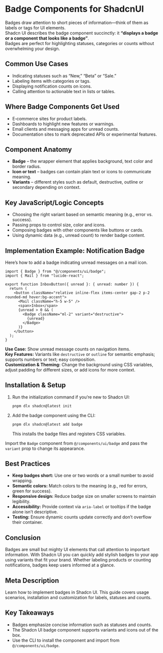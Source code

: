 # Badge Components for ShadcnUI

Badges draw attention to short pieces of information—think of them as labels or tags for UI elements.  
Shadcn UI describes the badge component succinctly: it **“displays a badge or a component that looks like a badge”**.  
Badges are perfect for highlighting statuses, categories or counts without overwhelming your design.

## Common Use Cases

- Indicating statuses such as “New,” “Beta” or “Sale.”  
- Labeling items with categories or tags.  
- Displaying notification counts on icons.  
- Calling attention to actionable text in lists or tables.

## Where Badge Components Get Used

- E‑commerce sites for product labels.  
- Dashboards to highlight new features or warnings.  
- Email clients and messaging apps for unread counts.  
- Documentation sites to mark deprecated APIs or experimental features.

## Component Anatomy

- **Badge** – the wrapper element that applies background, text color and border radius.  
- **Icon or text** – badges can contain plain text or icons to communicate meaning.  
- **Variants** – different styles such as default, destructive, outline or secondary depending on context.

## Key JavaScript/Logic Concepts

- Choosing the right variant based on semantic meaning (e.g., error vs. success).  
- Passing props to control size, color and icons.  
- Composing badges with other components like buttons or cards.  
- Using dynamic data (e.g., unread count) to render badge content.

## Implementation Example: Notification Badge

Here’s how to add a badge indicating unread messages on a mail icon.

```tsx
import { Badge } from "@/components/ui/badge";
import { Mail } from "lucide-react";

export function InboxButton({ unread }: { unread: number }) {
  return (
    <button className="relative inline-flex items-center gap-2 p-2 rounded-md hover:bg-accent">
      <Mail className="h-5 w-5" />
      <span>Inbox</span>
      {unread > 0 && (
        <Badge className="ml-2" variant="destructive">
          {unread}
        </Badge>
      )}
    </button>
  );
}
```

**Use Case:** Show unread message counts on navigation items.  
**Key Features:** Variants like `destructive` or `outline` for semantic emphasis; supports numbers or text; easy composition.  
**Customization & Theming:** Change the background using CSS variables, adjust padding for different sizes, or add icons for more context.

## Installation & Setup

1. Run the initialization command if you’re new to Shadcn UI:  
   ```sh
   pnpm dlx shadcn@latest init
   ```
2. Add the badge component using the CLI:  
   ```sh
   pnpm dlx shadcn@latest add badge
   ```  
   This installs the badge files and registers CSS variables.

Import the `Badge` component from `@/components/ui/badge` and pass the `variant` prop to change its appearance.

## Best Practices

- **Keep badges short:** Use one or two words or a small number to avoid wrapping.  
- **Semantic colors:** Match colors to the meaning (e.g., red for errors, green for success).  
- **Responsive design:** Reduce badge size on smaller screens to maintain legibility.  
- **Accessibility:** Provide context via `aria-label` or tooltips if the badge alone isn’t descriptive.  
- **Testing:** Ensure dynamic counts update correctly and don’t overflow their container.

## Conclusion

Badges are small but mighty UI elements that call attention to important information.  With Shadcn UI you can quickly add stylish badges to your app using variants that fit your brand.  Whether labeling products or counting notifications, badges keep users informed at a glance.

## Meta Description

Learn how to implement badges in Shadcn UI.  This guide covers usage scenarios, installation and customization for labels, statuses and counts.

## Key Takeaways

- Badges emphasize concise information such as statuses and counts.  
- The Shadcn UI badge component supports variants and icons out of the box.  
- Use the CLI to install the component and import from `@/components/ui/badge`.